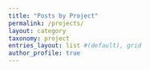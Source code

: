 ```yaml
---
title: "Posts by Project"
permalink: /projects/
layout: category
taxonomy: project
entries_layout: list #(default), grid
author_profile: true
---
```

